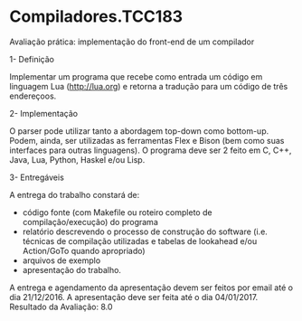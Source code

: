 # Compiladores.TCC183

Avaliação prática: implementação do front-end de um compilador

1- Definição

Implementar um programa que recebe como entrada um código em linguagem Lua (http://lua.org) e  retorna  a  tradução  para  um  código  de  três  endereçoos.

2- Implementação

O parser pode utilizar tanto a abordagem top-down como bottom-up.  Podem, ainda, ser utilizadas as ferramentas Flex e Bison (bem como suas interfaces para outras linguagens).  O programa deve ser 2 feito em C, C++, Java, Lua, Python, Haskel e/ou Lisp.

3- Entregáveis

A entrega do trabalho constará de:

- código fonte (com Makefile ou roteiro completo de compilação/execução) do programa
- relatório descrevendo o processo de construção do software (i.e. técnicas de compilação utilizadas e tabelas de lookahead e/ou Action/GoTo quando apropriado)
- arquivos de exemplo
- apresentação do trabalho.

A entrega e agendamento da apresentação devem ser feitos por email até o dia 21/12/2016.
A apresentação deve ser feita até o dia 04/01/2017.
Resultado da Avaliação: 8.0
